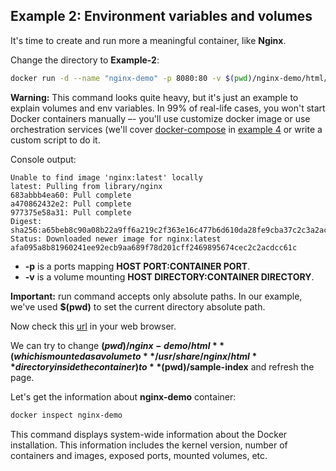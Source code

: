## Example 2: Environment variables and volumes

It's time to create and run more a meaningful container, like **Nginx**.

Change the directory to **Example-2**:

```bash
docker run -d --name "nginx-demo" -p 8080:80 -v $(pwd)/nginx-demo/html/:/usr/share/nginx/html:ro nginx:latest
```

**Warning:** This command looks quite heavy, but it's just an example to explain volumes and env variables. In 99% of real-life cases, you won't start Docker containers manually –- you'll use customize docker image or use orchestration services (we'll cover [docker-compose](https://docs.docker.com/compose/overview/) in [example 4](../Example-4/README.md) or write a custom script to do it.

Console output:

```
Unable to find image 'nginx:latest' locally
latest: Pulling from library/nginx
683abbb4ea60: Pull complete
a470862432e2: Pull complete
977375e58a31: Pull complete
Digest: sha256:a65beb8c90a08b22a9ff6a219c2f363e16c477b6d610da28fe9cba37c2c3a2ac
Status: Downloaded newer image for nginx:latest
afa095a8b81960241ee92ecb9aa689f78d201cff2469895674cec2c2acdcc61c
```

* **-p** is a ports mapping **HOST PORT:CONTAINER PORT**.
* **-v** is a volume mounting **HOST DIRECTORY:CONTAINER DIRECTORY**.

**Important:** run command accepts only absolute paths. In our example, we've used **$(pwd)** to set the current directory absolute path.

Now check this [url](http://127.0.0.1:8080/) in your web browser.

We can try to change **$(pwd)/nginx-demo/html** (which is mounted as a volume to **/usr/share/nginx/html** directory inside the container) to **$(pwd)/sample-index** and refresh the page.

Let's get the information about **nginx-demo** container:

```bash
docker inspect nginx-demo
```

This command displays system-wide information about the Docker installation. This information includes the kernel version, number of containers and images, exposed ports, mounted volumes, etc.
